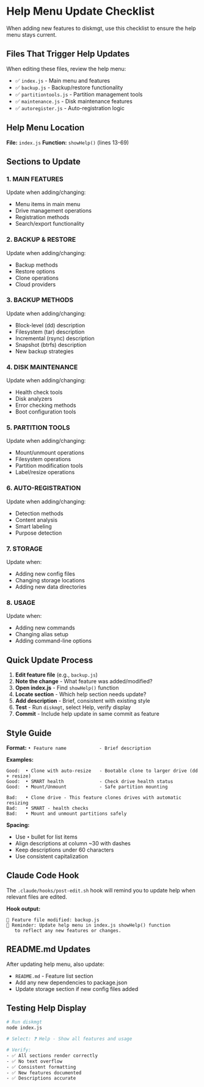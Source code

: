 # Help Menu Update Checklist

When adding new features to diskmgt, use this checklist to ensure the help menu stays current.

## Files That Trigger Help Updates

When editing these files, review the help menu:
- ✅ `index.js` - Main menu and features
- ✅ `backup.js` - Backup/restore functionality
- ✅ `partitiontools.js` - Partition management tools
- ✅ `maintenance.js` - Disk maintenance features
- ✅ `autoregister.js` - Auto-registration logic

## Help Menu Location

**File:** `index.js`
**Function:** `showHelp()` (lines 13-69)

## Sections to Update

### 1. MAIN FEATURES
Update when adding/changing:
- Menu items in main menu
- Drive management operations
- Registration methods
- Search/export functionality

### 2. BACKUP & RESTORE
Update when adding/changing:
- Backup methods
- Restore options
- Clone operations
- Cloud providers

### 3. BACKUP METHODS
Update when adding/changing:
- Block-level (dd) description
- Filesystem (tar) description
- Incremental (rsync) description
- Snapshot (btrfs) description
- New backup strategies

### 4. DISK MAINTENANCE
Update when adding/changing:
- Health check tools
- Disk analyzers
- Error checking methods
- Boot configuration tools

### 5. PARTITION TOOLS
Update when adding/changing:
- Mount/unmount operations
- Filesystem operations
- Partition modification tools
- Label/resize operations

### 6. AUTO-REGISTRATION
Update when adding/changing:
- Detection methods
- Content analysis
- Smart labeling
- Purpose detection

### 7. STORAGE
Update when:
- Adding new config files
- Changing storage locations
- Adding new data directories

### 8. USAGE
Update when:
- Adding new commands
- Changing alias setup
- Adding command-line options

## Quick Update Process

1. **Edit feature file** (e.g., `backup.js`)
2. **Note the change** - What feature was added/modified?
3. **Open index.js** - Find `showHelp()` function
4. **Locate section** - Which help section needs update?
5. **Add description** - Brief, consistent with existing style
6. **Test** - Run `diskmgt`, select Help, verify display
7. **Commit** - Include help update in same commit as feature

## Style Guide

**Format:** `• Feature name            - Brief description`

**Examples:**
```
Good:  • Clone with auto-resize   - Bootable clone to larger drive (dd + resize)
Good:  • SMART health             - Check drive health status
Good:  • Mount/Unmount            - Safe partition mounting

Bad:   • Clone drive - This feature clones drives with automatic resizing
Bad:   • SMART - health checks
Bad:   • Mount and unmount partitions safely
```

**Spacing:**
- Use `•` bullet for list items
- Align descriptions at column ~30 with dashes
- Keep descriptions under 60 characters
- Use consistent capitalization

## Claude Code Hook

The `.claude/hooks/post-edit.sh` hook will remind you to update help when relevant files are edited.

**Hook output:**
```
🔄 Feature file modified: backup.js
📝 Reminder: Update help menu in index.js showHelp() function
   to reflect any new features or changes.
```

## README.md Updates

After updating help menu, also update:
- `README.md` - Feature list section
- Add any new dependencies to package.json
- Update storage section if new config files added

## Testing Help Display

```bash
# Run diskmgt
node index.js

# Select: ❓ Help - Show all features and usage

# Verify:
- ✅ All sections render correctly
- ✅ No text overflow
- ✅ Consistent formatting
- ✅ New features documented
- ✅ Descriptions accurate
```

